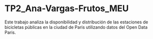 # TP2_Ana-Vargas-Frutos_MEU

Este trabajo analiza la disponibilidad y distribución de las estaciones de bicicletas públicas en la ciudad de Paris utilizando datos del Open Data Paris. 

